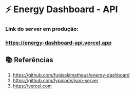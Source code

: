 # ⚡ Energy Dashboard - API

### Link do server em produção:
### https://energy-dashboard-api.vercel.app

## 📚 Referências
1. https://github.com/fugisakimatheus/energy-dashboard
2. https://github.com/typicode/json-server
3. https://vercel.com
